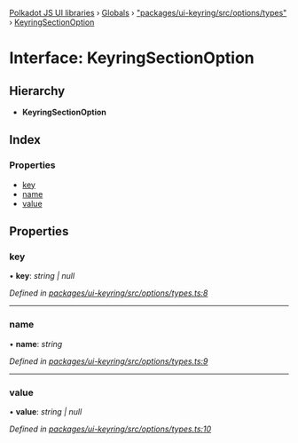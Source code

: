 [Polkadot JS UI libraries](../README.md) › [Globals](../globals.md) › ["packages/ui-keyring/src/options/types"](../modules/_packages_ui_keyring_src_options_types_.md) › [KeyringSectionOption](_packages_ui_keyring_src_options_types_.keyringsectionoption.md)

# Interface: KeyringSectionOption

## Hierarchy

* **KeyringSectionOption**

## Index

### Properties

* [key](_packages_ui_keyring_src_options_types_.keyringsectionoption.md#key)
* [name](_packages_ui_keyring_src_options_types_.keyringsectionoption.md#name)
* [value](_packages_ui_keyring_src_options_types_.keyringsectionoption.md#value)

## Properties

###  key

• **key**: *string | null*

*Defined in [packages/ui-keyring/src/options/types.ts:8](https://github.com/polkadot-js/ui/blob/54a325f3/packages/ui-keyring/src/options/types.ts#L8)*

___

###  name

• **name**: *string*

*Defined in [packages/ui-keyring/src/options/types.ts:9](https://github.com/polkadot-js/ui/blob/54a325f3/packages/ui-keyring/src/options/types.ts#L9)*

___

###  value

• **value**: *string | null*

*Defined in [packages/ui-keyring/src/options/types.ts:10](https://github.com/polkadot-js/ui/blob/54a325f3/packages/ui-keyring/src/options/types.ts#L10)*

